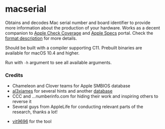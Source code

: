 macserial
=========

Obtains and decodes Mac serial number and board identifier to provide more information about the production of your hardware. Works as a decent companion to [Apple Check Coverage](https://checkcoverage.apple.com) and [Apple Specs](http://support-sp.apple.com/sp/index?page=cpuspec&cc=HTD5) portal. Check the [format description](https://github.com/vit9696/MacSerial/blob/master/FORMAT.md) for more details.

Should be built with a compiler supporting C11. Prebuilt binaries are available for macOS 10.4 and higher.

Run with `-h` argument to see all available arguments.

### Credits
* Chameleon and Clover teams for Apple SMBIOS database
* [al3xjames](https://github.com/al3xtjames) for several hints and another [database](https://github.com/al3xtjames/MacGen)
* CCC and ...numberinfo.com for hiding their work and inspiring others to reverse it
* Several guys from AppleLife for conducting relevant parts of the research, thanks a lot!
- [vit9696](https://github.com/vit9696) for the tool
